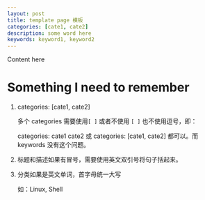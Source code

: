 ```yaml
---
layout: post
title: template page 模板
categories: [cate1, cate2]
description: some word here
keywords: keyword1, keyword2
---
```


Content here

# Something I need to remember

1. categories: [cate1, cate2]

   多个 categories 需要使用`[ ]` 或者不使用 `[ ]` 也不使用逗号，即：

   categories: cate1 cate2 或 categories: [cate1, cate2] 都可以。而 keywords 没有这个问题。

2. 标题和描述如果有冒号，需要使用英文双引号将句子括起来。

3. 分类如果是英文单词，首字母统一大写

   如：Linux, Shell

   

